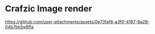 # Crafzic Image render




https://github.com/user-attachments/assets/0e73faf8-a3f0-4187-8a28-04b7bb5e8ffa

